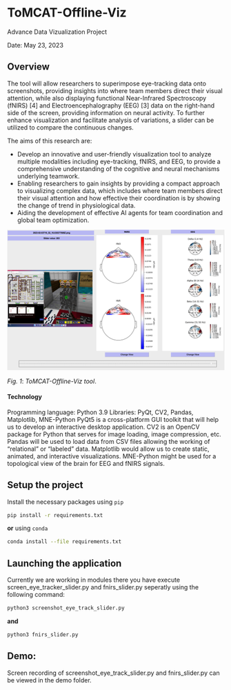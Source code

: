 # ToMCAT-Offline-Viz
Advance Data Vizualization Project

Date: May 23, 2023

## Overview

The tool will allow researchers to superimpose eye-tracking data onto screenshots, providing insights into where team members direct their visual attention, while also displaying functional Near-Infrared Spectroscopy (fNIRS) [4] and Electroencephalography (EEG) [3] data on the right-hand side of the screen, providing information on neural activity. To further enhance visualization and facilitate analysis of variations, a slider can be utilized to compare the continuous changes.

The aims of this research are:
* Develop an innovative and user-friendly visualization tool to analyze multiple modalities including eye-tracking, fNIRS, and EEG, to provide a comprehensive understanding of the cognitive and neural mechanisms underlying teamwork.
* Enabling researchers to gain insights by providing a compact approach to visualizing complex data, which includes where team members direct their visual attention and how effective their coordination is by showing the change of trend in physiological data.
* Aiding the development of effective AI agents for team coordination and global team optimization.

![Diagram 1](documentations/Picture.png)

*Fig. 1*: *ToMCAT-Offline-Viz tool*.

#### Technology
Programming language: Python 3.9
Libraries: PyQt, CV2, Pandas, Matplotlib, MNE-Python PyQt5 is a cross-platform GUI toolkit that will help us to develop an interactive desktop application. CV2 is an OpenCV package for Python that serves for image loading, image compression, etc. Pandas will be used to load data from CSV files allowing the working of “relational” or “labeled” data.
Matplotlib would allow us to create static, animated, and interactive visualizations. MNE-Python might be used for a topological view of the brain for EEG and fNIRS signals.

## Setup the project
Install the necessary packages using `pip`
```bash
pip install -r requirements.txt
```
**or** using `conda`
```bash
conda install --file requirements.txt
```

## Launching the application
Currently we are working in modules there you have execute screen_eye_tracker_slider.py and fnirs_slider.py seperatly using the following command:
```bash
python3 screenshot_eye_track_slider.py
```
**and** 
```bash
python3 fnirs_slider.py
```

## Demo:
Screen recording of screenshot_eye_track_slider.py and fnirs_slider.py can be viewed in the demo folder. 
